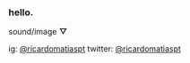 ###  hello.

sound/image **▽**

ig: [@ricardomatiaspt](https://www.instagram.com/ricardomatiaspt)
twitter: [@ricardomatiaspt](https://twitter.com/ricardomatiaspt)

<!--
**ricardomatias/ricardomatias** is a ✨ _special_ ✨ repository because its `README.md` (this file) appears on your GitHub profile.

Here are some ideas to get you started:

- 🔭 I’m currently working on ...
- 🌱 I’m currently learning ...
- 👯 I’m looking to collaborate on ...
- 🤔 I’m looking for help with ...
- 💬 Ask me about ...
- 📫 How to reach me: ...
- 😄 Pronouns: ...
- ⚡ Fun fact: ...
-->
